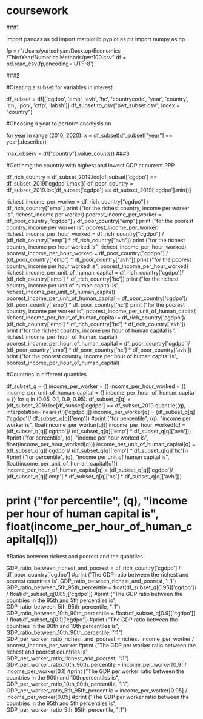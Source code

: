 # coursework

###1

import pandas as pd
import matplotlib.pyplot as plt
import numpy as np


fp = r"/Users/yurisofiyan/Desktop/Economics /ThirdYear/NumericalMethods/pwt100.csv"
df = pd.read_csv(fp,encoding='UTF-8')

###2

#Creating a subset for variables in interest

df_subset = df[['cgdpo', 'emp', 'avh', 'hc', 'countrycode', 'year', 'country', 'cn', 'pop', 'ctfp', 'labsh']]
df_subset.to_csv("pwt_subset.csv", index = "country")
 
#Choosing a year to perform ananlysis on

for year in range (2010, 2020):
   x = df_subset[df_subset["year"] == year].describe()
 
max_observ = df["country"].value_counts()
###3
 
#Gettinmg the countriy with highest and lowest GDP at current PPP

df_rich_country = df_subset_2019.loc[df_subset['cgdpo'] == df_subset_2019['cgdpo'].max()]
df_poor_country = df_subset_2019.loc[df_subset['cgdpo'] == df_subset_2019['cgdpo'].min()]



richest_income_per_worker = df_rich_country["cgdpo"] / df_rich_country["emp"]
print ("for the richest country, income per worker is", richest_income per worker)
poorest_income_per_worker = df_poor_country["cgdpo"] / df_poor_country["emp"]
print ("for the poorest country, income per worker is", poorest_income_per_worker)
richest_income_per_hour_worked = df_rich_country["cgdpo"] / (df_rich_country["emp"] * df_rich_country["avh"])
print ("for the richest country, income per hour worked is", richest_income_per_hour_worked)
poorest_income_per_hour_worked = df_poor_country["cgdpo"] / (df_poor_country["emp"] * df_poor_country["avh"])
print ("for the poorest country, income per hour worked is", poorest_income_per_hour_worked)
richest_income_per_unit_of_human_capital = df_rich_country['cgdpo']/ (df_rich_country['emp'] * df_rich_country['hc'])
print ("for the richest country, income per unit of human capital  is", richest_income_per_unit_of_human_capital)
poorest_income_per_unit_of_human_capital = df_poor_country['cgdpo']/ (df_poor_country['emp'] * df_poor_country['hc'])
print ("for the poorest country, income per worker is", poorest_income_per_unit_of_human_capital)
richest_income_per_hour_of_human_capital = df_rich_country['cgdpo']/ (df_rich_country['emp'] * df_rich_country['hc'] * df_rich_country['avh'])
print ("for the richest country, income per hour of human capital is", richest_income_per_hour_of_human_capital)
poorest_income_per_hour_of_human_capital = df_poor_country['cgdpo']/ (df_poor_country['emp'] * df_poor_country['hc'] * df_poor_country['avh'])
print ("for the poorest country, income per hour of human capital is", poorest_income_per_hour_of_human_capital)

#Countries in different quantiles 

df_subset_q = {}
income_per_worker = {}
income_per_hour_worked = {}
income_per_unit_of_human_capital = {}
income_per_hour_of_human_capital = {}
for q in (0.05, 0.1, 0.9, 0.95):
    df_subset_q[q] = (df_subset_2019.loc[df_subset['cgdpo'] == df_subset_2019.quantile((q), interpolation='nearest')['cgdpo']])
    income_per_worker[q] = (df_subset_q[q]['cgdpo']/ df_subset_q[q]['emp'])
    #print ("for percentile", (q), "income per worker is", float(income_per_worker[q]))
    income_per_hour_worked[q] = (df_subset_q[q]['cgdpo']/ (df_subset_q[q]['emp'] * df_subset_q[q]['avh']))
    #print ("for percentile", (q), "income per hour worked is", float(income_per_hour_worked[q]))
    income_per_unit_of_human_capital[q] = (df_subset_q[q]['cgdpo']/ (df_subset_q[q]['emp'] * df_subset_q[q]['hc']))
    #print ("for percentile", (q), "income per unit of human capital is", float(income_per_unit_of_human_capital[q]))
    income_per_hour_of_human_capital[q] = (df_subset_q[q]['cgdpo']/ (df_subset_q[q]['emp'] * df_subset_q[q]['hc'] * df_subset_q[q]['avh']))
   # print ("for percentile", (q), "income per hour of human capital is", float(income_per_hour_of_human_capital[q]))
 
#Ratios between richest and poorest and the quantiles 

GDP_ratio_between_richest_and_poorest = df_rich_country['cgdpo'] / df_poor_country['cgdpo']
#print ('The GDP ratio between the richest and poorest countries is', GDP_ratio_between_richest_and_poorest, ': 1')
GDP_ratio_between_5th_95th_percentile = float(df_subset_q[0.95]['cgdpo']) / float(df_subset_q[0.05]['cgdpo'])
#print ("The GDP ratio between the countries in the 95th and 5th percentiles is", GDP_ratio_between_5th_95th_percentile, ":1")
GDP_ratio_between_10th_90th_percentile = float(df_subset_q[0.9]['cgdpo']) / float(df_subset_q[0.1]['cgdpo'])
#print ("The GDP ratio between the countries in the 90th and 10th percentiles is", GDP_ratio_between_10th_90th_percentile, ":1")
GDP_per_worker_ratio_richest_and_poorest = richest_income_per_worker / poorest_income_per_worker
#print ("The GDP per worker ratio between the richest and poorest countries is", GDP_per_worker_ratio_richest_and_poorest, ":1")
GDP_per_worker_ratio_10th_90th_percentile = income_per_worker[0.9] / income_per_worker[0.1]
#print ("The GDP per worker ratio between the countries in the 90th and 10th percentiles is", GDP_per_worker_ratio_10th_90th_percentile, ":1")
GDP_per_worker_ratio_5th_95th_percentile = income_per_worker[0.95] / income_per_worker[0.05]
#print ("The GDP per worker ratio between the countries in the 95th and 5th percentiles is", GDP_per_worker_ratio_5th_95th_percentile, ":1")
